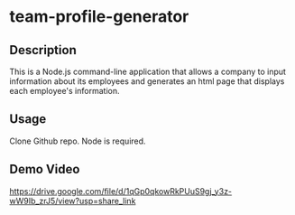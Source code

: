 # team-profile-generator

## Description

This is a Node.js command-line application that allows a company to input information about its employees and generates an html page that displays each employee's information. 

## Usage

Clone Github repo. Node is required. 

## Demo Video

https://drive.google.com/file/d/1qGp0qkowRkPUuS9gj_y3z-wW9Ib_zrJ5/view?usp=share_link